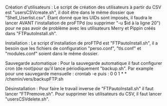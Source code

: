 Création d'utilisateurs :
Le script de création des utilisateurs à partir du CSV est "usersCSVcreate.sh", il doit être dans le même dossier que "Shell_Userlist.csv". Étant donné que les UIDs sont imposés, il faudra le lancer AVANT l'installation de proFTPd (ou supprimer "-u $id à la ligne 20") pour ne pas avoir de problème avec les utilisateurs Merry et Pippin créés dans "FTPautoInstall.sh".

Installation :
Le script d'installation de proFTPd est "FTPautoInstall.sh", il a besoin que les fichiers de configuration "perso.conf", "tls.conf" et "modules.conf" soient dans le même dossier.

Sauvegarde automatique :
Pour la sauvegarde automatique il faut configurer cron (de root)pour qu'il lance périodiquement "backup.sh". Par example pour une sauvegarde mensuelle :
crontab -e
puis :
0 0 1 * * /chemin/vers/backupFTP.sh

Désinstallation :
Pour faire le travail inverse de "FTPautoInstall.sh" il faut lancer "FTPremove.sh".
Pour supprimer les utilisateurs du CSV, il faut lancer "usersCSVdelete.sh".
